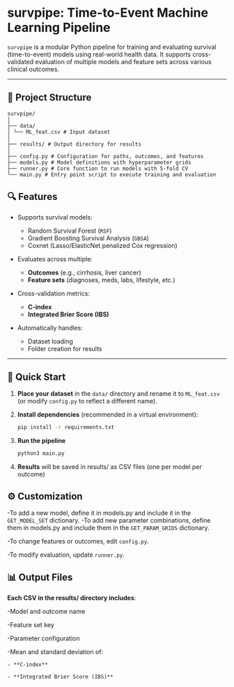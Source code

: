 # survpipe: Time-to-Event Machine Learning Pipeline

`survpipe` is a modular Python pipeline for training and evaluating survival (time-to-event) models using real-world health data. It supports cross-validated evaluation of multiple models and feature sets across various clinical outcomes.

---

## 📁 Project Structure

```
survpipe/
│
├── data/
│ └── ML_feat.csv # Input dataset
│
├── results/ # Output directory for results
│
├── config.py # Configuration for paths, outcomes, and features
├── models.py # Model definitions with hyperparameter grids
├── runner.py # Core function to run models with 5-fold CV
└── main.py # Entry point script to execute training and evaluation
```

## 🔍 Features

- Supports survival models:  
  - Random Survival Forest (`RSF`)  
  - Gradient Boosting Survival Analysis (`GBSA`)  
  - Coxnet (Lasso/ElasticNet penalized Cox regression)

- Evaluates across multiple:
  - **Outcomes** (e.g., cirrhosis, liver cancer)
  - **Feature sets** (diagnoses, meds, labs, lifestyle, etc.)

- Cross-validation metrics:
  - **C-index**
  - **Integrated Brier Score (IBS)**

- Automatically handles:
  - Dataset loading
  - Folder creation for results

---

## 🚀 Quick Start

1. **Place your dataset** in the `data/` directory and rename it to `ML_feat.csv` (or modify `config.py` to reflect a different name).

2. **Install dependencies** (recommended in a virtual environment):
   ```bash
   pip install -r requirements.txt
   
3. **Run the pipeline**
    ```bash
    python3 main.py
    
4. **Results** will be saved in results/ as CSV files (one per model per outcome)

## ⚙️ Customization
-To add a new model, define it in models.py and include it in the `GET_MODEL_SET` dictionary.
-To add new parameter combinations, define them in models.py and include them in the `GET_PARAM_GRIDS` dictionary.

-To change features or outcomes, edit `config.py`.

-To modify evaluation, update `runner.py`.

## 📊 Output Files
**Each CSV in the results/ directory includes**:

  -Model and outcome name
  
  -Feature set key
  
  -Parameter configuration
  
  -Mean and standard deviation of:
  
    - **C-index**
  
    - **Integrated Brier Score (IBS)**
